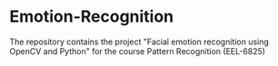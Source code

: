 # Emotion-Recognition
The repository contains the project "Facial emotion recognition using OpenCV and Python" for the course Pattern Recognition (EEL-6825)
